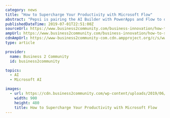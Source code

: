 ```yaml
---
category: news
title: "How to Supercharge Your Productivity with Microsoft Flow"
abstract: "Pepsi is pairing the AI Builder with PowerApps and Flow to determine inventory levels at each convenience store. This process places a reorder based off a photograph of the cooler shelf. Microsoft Flow is the great democratizer, bringing automation to the ..."
publishedDateTime: 2019-07-01T22:51:00Z
sourceUrl: https://www.business2community.com/business-innovation/how-to-supercharge-your-productivity-with-microsoft-flow-02215276
ampUrl: https://www.business2community.com/business-innovation/how-to-supercharge-your-productivity-with-microsoft-flow-02215276/amp
cdnAmpUrl: https://www-business2community-com.cdn.ampproject.org/c/s/www.business2community.com/business-innovation/how-to-supercharge-your-productivity-with-microsoft-flow-02215276/amp
type: article

provider:
  name: Business 2 Community
  id: business2community

topics:
  - AI
  - Microsoft AI

images:
  - url: https://cdn.business2community.com/wp-content/uploads/2019/06/templates-900x480.jpg
    width: 900
    height: 480
    title: How to Supercharge Your Productivity with Microsoft Flow
---
```

